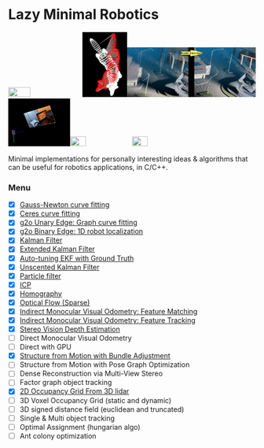 # Lazy Minimal Robotics
<img src="https://raw.githubusercontent.com/goksanisil23/lazy_minimal_robotics/main/ParticleFilter/resources/particle_filter_convergence.gif" width=30% height=30%><img src="https://raw.githubusercontent.com/goksanisil23/lazy_minimal_robotics/main/ICP/3D/resources/3d_point_to_plane.gif" width=18% height=20%><img src="https://raw.githubusercontent.com/goksanisil23/lazy_minimal_robotics/main/SFM/resources/sfm_before_after.png" width=52% height=30%><img src="https://raw.githubusercontent.com/goksanisil23/lazy_minimal_robotics/main/Homography/resources/homography_cam_pose.gif" width=25% height=25%><img src="https://raw.githubusercontent.com/goksanisil23/lazy_minimal_robotics/main/OccupancyGrid/resources/ogrid_lidar.gif" width=25% height=24%><img src="https://raw.githubusercontent.com/goksanisil23/lazy_minimal_robotics/main/OpticalFlow/resources/sparse_oflow_traffic.gif" width=25% height=25%>

Minimal implementations for personally interesting ideas &amp; algorithms that can be useful for robotics applications, in C/C++.

### Menu

- [x] [Gauss-Newton curve fitting](/NonLinearOpt/GaussNewton)
- [x] [Ceres curve fitting](/NonLinearOpt/Ceres)
- [x] [g2o Unary Edge: Graph curve fitting](/NonLinearOpt/GraphOpt#unary-edge-example)
- [x] [g2o Binary Edge: 1D robot localization](/NonLinearOpt/GraphOpt#binary-edge-example)
- [x] [Kalman Filter](/KalmanFilter)
- [x] [Extended Kalman Filter](/ExtendedKalmanFilter)
- [x] [Auto-tuning EKF with Ground Truth](/ExtendedKalmanFilter/autotune)
- [x] [Unscented Kalman Filter](/UnscentedKalmanFilter)
- [x] [Particle filter](/ParticleFilter)
- [x] [ICP](/ICP)
- [x] [Homography](/Homography)
- [x] [Optical Flow (Sparse)](/OpticalFlow)
- [x] [Indirect Monocular Visual Odometry: Feature Matching](/VisualOdometry/Indirect/matching)
- [x] [Indirect Monocular Visual Odometry: Feature Tracking](/VisualOdometry/Indirect/tracking)
- [x] [Stereo Vision Depth Estimation](/StereoDepth)
- [ ] Direct Monocular Visual Odometry
- [ ] Direct with GPU
- [x] [Structure from Motion with Bundle Adjustment](/SFM)
- [ ] Structure from Motion with Pose Graph Optimization
- [ ] Dense Reconstruction via Multi-View Stereo
- [ ] Factor graph object tracking
- [x] [2D Occupancy Grid From 3D lidar](/OccupancyGrid)
- [ ] 3D Voxel Occupancy Grid (static and dynamic)
- [ ] 3D signed distance field (euclidean and truncated)
- [ ] Single & Multi object tracking
- [ ] Optimal Assignment (hungarian algo)
- [ ] Ant colony optimization